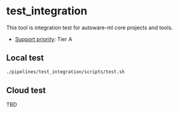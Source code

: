 # test_integration

This tool is integration test for autoware-ml core projects and tools.

- [Support priority](https://github.com/tier4/autoware-ml/blob/main/docs/design/autoware_ml_design.md#support-priority): Tier A

## Local test

```sh
./pipelines/test_integration/scripts/test.sh
```

## Cloud test

TBD
